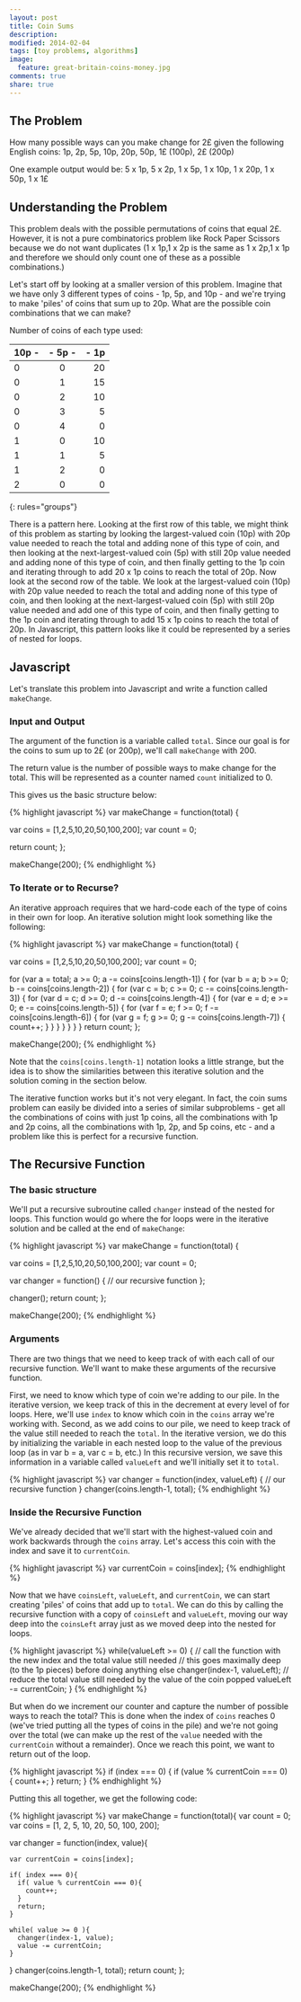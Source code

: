 ```yaml
---
layout: post
title: Coin Sums
description: 
modified: 2014-02-04
tags: [toy problems, algorithms]
image:
  feature: great-britain-coins-money.jpg
comments: true
share: true
---
```


## The Problem
How many possible ways can you make change for 2£ given the following English coins:
1p, 2p, 5p, 10p, 20p, 50p, 1£ (100p), 2£ (200p)

One example output would be:
5 x 1p, 5 x 2p, 1 x 5p, 1 x 10p, 1 x 20p, 1 x 50p, 1 x 1£

## Understanding the Problem 
This problem deals with the possible permutations of coins that equal 2£.  However, it is not a pure combinatorics problem like Rock Paper Scissors because we do not want duplicates (1 x 1p,1 x 2p is the same as 1 x 2p,1 x 1p and therefore we should only count one of these as a possible combinations.)    

Let's start off by looking at a smaller version of this problem.  Imagine that we have only 3 different types of coins - 1p, 5p, and 10p - and we're trying to make 'piles' of coins that sum up to 20p.  What are the possible coin combinations that we can make?

Number of coins of each type used:

|   10p - | - 5p  - | - 1p    |
|:--------|:-------:|--------:|
|    0    |    0    |    20   |
|    0    |    1    |    15   |
|    0    |    2    |    10   |
|    0    |    3    |     5   |
|    0    |    4    |     0   |
|    1    |    0    |    10   |
|    1    |    1    |     5   |
|    1    |    2    |     0   |
|    2    |    0    |     0   |
{: rules="groups"}

There is a pattern here.  Looking at the first row of this table, we might think of this problem as starting by looking the largest-valued coin (10p) with 20p value needed to reach the total and adding none of this type of coin, and then looking at the next-largest-valued coin (5p) with still 20p value needed and adding none of this type of coin, and then finally getting to the 1p coin and iterating through to add 20 x 1p coins to reach the total of 20p.  Now look at the second row of the table.  We look at the largest-valued coin (10p) with 20p value needed to reach the total and adding none of this type of coin, and then looking at the next-largest-valued coin (5p) with still 20p value needed and add one of this type of coin, and then finally getting to the 1p coin and iterating through to add 15 x 1p coins to reach the total of 20p.  In Javascript, this pattern looks like it could be represented by a series of nested for loops.    

## Javascript
Let's translate this problem into Javascript and write a function called `makeChange`.

### Input and Output
The argument of the function is a variable called `total`.  Since our goal is for the coins to sum up to 2£ (or 200p), we'll call `makeChange` with 200.

The return value is the number of possible ways to make change for the total.  This will be represented as a counter named `count` initialized to 0.

This gives us the basic structure below:

{% highlight javascript %}
var makeChange = function(total) {

  var coins = [1,2,5,10,20,50,100,200];
  var count = 0;

  return count;
};

makeChange(200);
{% endhighlight %}

### To Iterate or to Recurse?
An iterative approach requires that we hard-code each of the type of coins in their own for loop.  An iterative solution might look something like the following:

{% highlight javascript %}
var makeChange = function(total) {

  var coins = [1,2,5,10,20,50,100,200];
  var count = 0;

  for (var a = total; a >= 0; a -= coins[coins.length-1]) {
    for (var b = a; b >= 0; b -= coins[coins.length-2]) {
      for (var c = b; c >= 0; c -= coins[coins.length-3]) {
        for (var d = c; d >= 0; d -= coins[coins.length-4]) {
          for (var e = d; e >= 0; e -= coins[coins.length-5]) {
            for (var f = e; f >= 0; f -= coins[coins.length-6]) {
              for (var g = f; g >= 0; g -= coins[coins.length-7]) {
                count++;
              }
            }
          }
        }
      }
    }
  }
  return count;
};

makeChange(200);
{% endhighlight %}

Note that the `coins[coins.length-1]` notation looks a little strange, but the idea is to show the similarities between this iterative solution and the solution coming in the section below.

The iterative function works but it's not very elegant.  In fact, the coin sums problem can easily be divided into a series of similar subproblems - get all the combinations of coins with just 1p coins, all the combinations with 1p and 2p coins, all the combinations with 1p, 2p, and 5p coins, etc - and a problem like this is perfect for a recursive function.

## The Recursive Function

### The basic structure 
We'll put a recursive subroutine called `changer` instead of the nested for loops.  This function would go where the for loops were in the iterative solution and be called at the end of `makeChange`:

{% highlight javascript %}
var makeChange = function(total) {

  var coins = [1,2,5,10,20,50,100,200];
  var count = 0;
 
  var changer = function() {
    // our recursive function
  };

  changer();
  return count;
};

makeChange(200);
{% endhighlight %}

### Arguments 
There are two things that we need to keep track of with each call of our recursive function.  We'll want to make these arguments of the recursive function.  

First, we need to know which type of coin we're adding to our pile.  In the iterative version, we keep track of this in the decrement at every level of for loops.  Here, we'll use `index` to know which coin in the `coins` array we're working with.  Second, as we add coins to our pile, we need to keep track of the value still needed to reach the `total`.  In the iterative version, we do this by initializing the variable in each nested loop to the value of the previous loop (as in var b = a, var c = b, etc.)  In this recursive version, we save this information in a variable called `valueLeft` and we'll initially set it to `total`.  

{% highlight javascript %}
  var changer = function(index, valueLeft) {
    // our recursive function
  }
  changer(coins.length-1, total);
{% endhighlight %}

### Inside the Recursive Function

We've already decided that we'll start with the highest-valued coin and work backwards through the `coins` array.  Let's access this coin with the index and save it to `currentCoin`.

{% highlight javascript %}
    var currentCoin = coins[index];
{% endhighlight %}

Now that we have `coinsLeft`, `valueLeft`, and `currentCoin`, we can start creating 'piles' of coins that add up to `total`.  We can do this by calling the recursive function with a copy of `coinsLeft` and `valueLeft`, moving our way deep into the `coinsLeft` array just as we moved deep into the nested for loops. 

{% highlight javascript %}
    while(valueLeft >= 0) {
      // call the function with the new index and the total value still needed
      // this goes maximally deep (to the 1p pieces) before doing anything else
      changer(index-1, valueLeft);
      // reduce the total value still needed by the value of the coin popped
      valueLeft -= currentCoin;
    }
{% endhighlight %}

But when do we increment our counter and capture the number of possible ways to reach the total?  This is done when the index of `coins` reaches 0 (we've tried putting all the types of coins in the pile) and we're not going over the total (we can make up the rest of the `value` needed with the `currentCoin` without a remainder). Once we reach this point, we want to return out of the loop.

{% highlight javascript %}
    if (index === 0) {
      if (value % currentCoin === 0) {
        count++;
      }
      return;
    }
{% endhighlight %}

Putting this all together, we get the following code:

{% highlight javascript %}
var makeChange = function(total){
  var count = 0;
  var coins = [1, 2, 5, 10, 20, 50, 100, 200];

  var changer = function(index, value){

    var currentCoin = coins[index];

    if( index === 0){
      if( value % currentCoin === 0){
        count++;
      }
      return;
    }

    while( value >= 0 ){
      changer(index-1, value);
      value -= currentCoin;
    }
  }
  changer(coins.length-1, total);
  return count;
};

makeChange(200);
{% endhighlight %}

